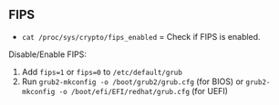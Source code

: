 ## FIPS

- `cat /proc/sys/crypto/fips_enabled` = Check if FIPS is enabled.

Disable/Enable FIPS:
1. Add `fips=1` or `fips=0` to `/etc/default/grub`
2. Run `grub2-mkconfig -o /boot/grub2/grub.cfg` (for BIOS) or `grub2-mkconfig -o /boot/efi/EFI/redhat/grub.cfg` (for UEFI)
